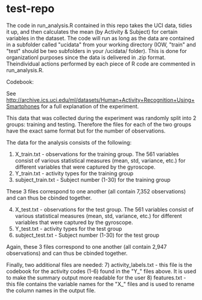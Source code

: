 # test-repo

The code in run_analysis.R contained in this repo takes the UCI data, tidies it up, and then calculates the mean (by Activity & Subject) for certain variables in the dataset. The code will run as long as the data are contained in a subfolder called "ucidata" from your working directory (IOW, "train" and "test" should be two subfolders in your <current wd>/ucidata/ folder). This is done for organizationl purposes since the data is delivered in .zip format. Theindividual actions performed by each piece of R code are commented in run_analysis.R. 


Codebook:

See http://archive.ics.uci.edu/ml/datasets/Human+Activity+Recognition+Using+Smartphones for a full explanation of the experiment.

This data that was collected during the experiment was randomly split into 2 groups: training and testing. Therefore the files for each of the two groups have the exact same format but for the number of observations.

The data for the analysis consists of the following:
1) X_train.txt - observations for the training group. The 561 variables consist of various statistical measures (mean, std, variance,
etc.) for different variables that were captured by the gyroscope.
2) Y_train.txt - activity types for the training group
3) subject_train.txt - Subject number (1-30) for the training group

These 3 files correspond to one another (all contain 7,352 observations) and can thus be cbinded together.

4) X_test.txt - observations for the test group. The 561 variables consist of various statistical measures (mean, std, variance,
etc.) for different variables that were captured by the gyroscope.
5) Y_test.txt - activity types for the test group
6) subject_test.txt - Subject number (1-30) for the test group

Again, these 3 files correspond to one another (all contain 2,947 observations) and can thus be cbinded together.

Finally, two additional files are needed:
7) activity_labels.txt - this file is the codebook for the activity codes (1-6) found in the "Y_" files above. It is used to
make the summary output more readable for the user
8) features.txt - this file contains the variable names for the "X_" files and is used to rename the column names in the 
output file.
